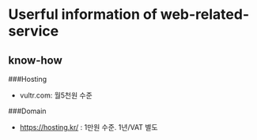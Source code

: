 # Userful information of web-related-service

## know-how

###Hosting
 - vultr.com: 월5천원 수준
 
###Domain
- https://hosting.kr/ : 1만원 수준. 1년/VAT 별도
